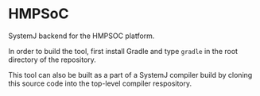 # HMPSoC
SystemJ backend for the HMPSOC platform.

In order to build the tool, first install Gradle and type `gradle` in the root directory of the repository.

This tool can also be built as a part of a SystemJ compiler build by cloning this source code into the top-level compiler respository.
